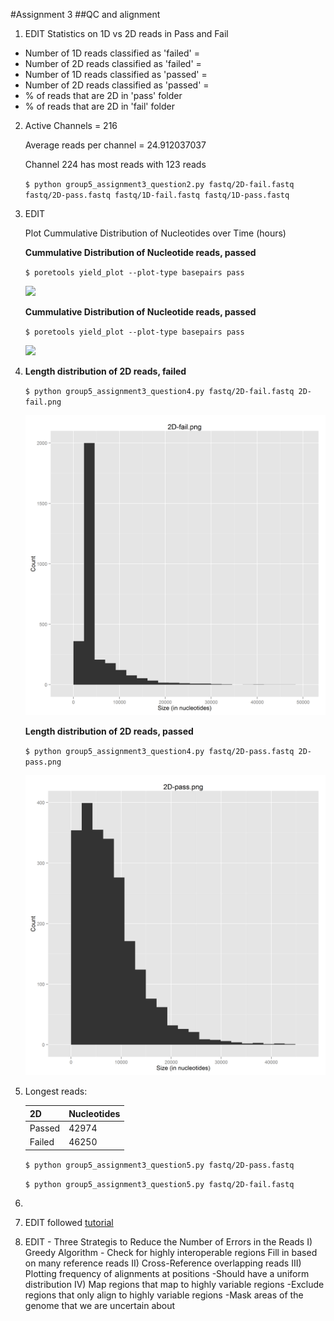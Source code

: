 #Assignment 3
##QC and alignment
1. EDIT
Statistics on 1D vs 2D reads in Pass and Fail
 * Number of 1D reads classified as 'failed' = 
 * Number of 2D reads classified as 'failed' = 
 * Number of 1D reads classified as 'passed' = 
 * Number of 2D reads classified as 'passed' = 
 * % of reads that are 2D in 'pass' folder
  * % of reads that are 2D in 'fail' folder


2. 
   Active Channels =  216

   Average reads per channel =  24.912037037

   Channel 224 has most reads with 123 reads
   
   `$ python group5_assignment3_question2.py fastq/2D-fail.fastq fastq/2D-pass.fastq fastq/1D-fail.fastq fastq/1D-pass.fastq`

3. EDIT

   Plot Cummulative Distribution of Nucleotides over Time (hours)

   **Cummulative Distribution of Nucleotide reads, passed**
   
   `$ poretools yield_plot --plot-type basepairs pass`

   <img src="./img/question3/question3_pass.png" width="600">

   **Cummulative Distribution of Nucleotide reads, passed**
   
   `$ poretools yield_plot --plot-type basepairs pass`

   <img src="./img/question3/question3_fail.png" width="600">

4. 
   **Length distribution of 2D reads, failed**
   
   `$ python group5_assignment3_question4.py fastq/2D-fail.fastq 2D-fail.png`
   
   <img src="./img/question4/2D-fail.png" width="600">
   
   **Length distribution of 2D reads, passed**
   
   `$ python group5_assignment3_question4.py fastq/2D-pass.fastq 2D-pass.png`
   
   <img src="./img/question4/2D-pass.png" width="600">
   
5. Longest reads:

   | 2D | Nucleotides |
   | --- | --- | 
   | Passed |42974 |
   | Failed | 46250 |
   
   `$ python group5_assignment3_question5.py fastq/2D-pass.fastq`
   
   `$ python group5_assignment3_question5.py fastq/2D-fail.fastq`
   
6. 
7. EDIT
followed [tutorial](http://biobits.org/samtools_primer.html)

8. EDIT - Three Strategis to Reduce the Number of Errors in the Reads
I) Greedy Algorithm - Check for highly interoperable regions
	Fill in based on many reference reads
II) Cross-Reference overlapping reads
III) Plotting frequency of alignments at positions
	-Should have a uniform distribution
IV) Map regions that map to highly variable regions 
	-Exclude regions that only align to highly variable regions
	-Mask areas of the genome that we are uncertain about


